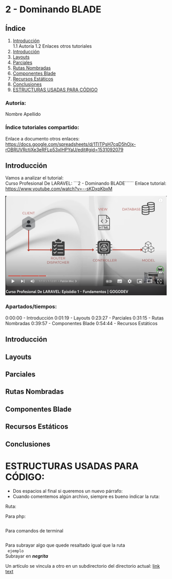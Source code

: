 #  2 - Dominando BLADE
## Índice
1. [Introducción](#introducción)  
    1.1 Autoría
    1.2 Enlaces otros tutoriales
2. [Introducción](#Introduccion)
3. [Layouts](#Layouts)
4. [Parciales](#Parciales)
5. [Rutas Nombradas](#Rutas-Nombradas)
6. [Componentes Blade](#Componentes-Blade)
7. [Recursos Estáticos](#Recursos-Estáticos)
8. [Conclusiones](#conclusiones)  
9. [ESTRUCTURAS USADAS PARA CÓDIGO](#ESTRUCTURAS-USADAS-PARA-CÓDIGO) 

### Autoría:
Nombre Apellido

### Índice tutoriales compartido:
Enlace a documento otros enlaces: https://docs.google.com/spreadsheets/d/1TlTPsH7cqD5hOjx-rOBRUVRctjXe3eRFLp53xIHPYaU/edit#gid=1531092079

## Introducción
Vamos a analizar el tutorial:  
Curso Profesional De LARAVEL: ```2 - Dominando BLADE``````
Enlace tutorial: https://www.youtube.com/watch?v=--sKDxpKbxM

![Esquema](image/1.png)

### Apartados/tiempos:
0:00:00 - Introducción
0:01:19 - Layouts
0:23:27 - Parciales
0:31:15 - Rutas Nombradas
0:39:57 - Componentes Blade
0:54:44 - Recursos Estáticos



## Introducción
## Layouts
## Parciales
## Rutas Nombradas
## Componentes Blade
## Recursos Estáticos

## Conclusiones

# ESTRUCTURAS USADAS PARA CÓDIGO:
* Dos espacios al final si queremos un nuevo párrafo:
* Cuando comentemos algún archivo, siempre es bueno indicar la ruta:    

Ruta: ```    ``` 

Para php:
```php 

``` 
Para comandos de terminal
```sh 

``` 
Para subrayar algo que quede resaltado igual que la ruta  
```  ejemplo  ```  
Subrayar en ***negrita***

Un artículo se vincula a otro en un subdirectorio del directorio actual:
[link text](directory/article-name.md)